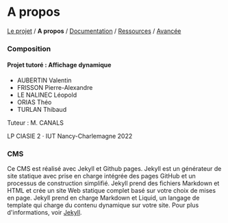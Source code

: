 # A propos

[Le projet](index.md) / **A propos** / [Documentation](docs.md) / [Ressources](ressources.md) / [Avancée](avancee.md)

### Composition
#### Projet tutoré : Affichage dynamique
- AUBERTIN Valentin
- FRISSON Pierre-Alexandre
- LE NALINEC Léopold
- ORIAS Théo
- TURLAN Thibaud

Tuteur : M. CANALS

LP CIASIE 2 · IUT Nancy-Charlemagne 2022

### CMS
Ce CMS est réalisé avec Jekyll et Github pages. Jekyll est un générateur de site statique avec prise en charge intégrée des pages GitHub et un processus de construction simplifié. Jekyll prend des fichiers Markdown et HTML et crée un site Web statique complet basé sur votre choix de mises en page. Jekyll prend en charge Markdown et Liquid, un langage de template qui charge du contenu dynamique sur votre site. Pour plus d'informations, voir [Jekyll](https://jekyllrb.com/).
